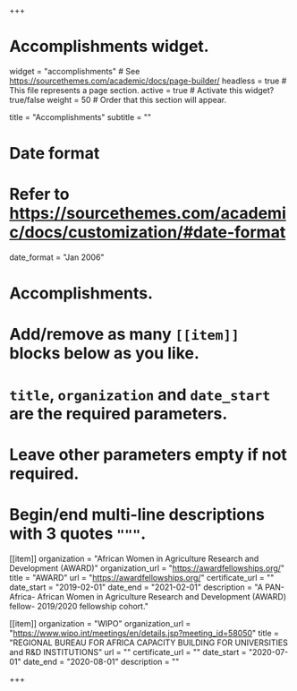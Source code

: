 +++
# Accomplishments widget.
widget = "accomplishments"  # See https://sourcethemes.com/academic/docs/page-builder/
headless = true  # This file represents a page section.
active = true  # Activate this widget? true/false
weight = 50  # Order that this section will appear.

title = "Accomplish&shy;ments"
subtitle = ""

# Date format
#   Refer to https://sourcethemes.com/academic/docs/customization/#date-format
date_format = "Jan 2006"

# Accomplishments.
#   Add/remove as many `[[item]]` blocks below as you like.
#   `title`, `organization` and `date_start` are the required parameters.
#   Leave other parameters empty if not required.
#   Begin/end multi-line descriptions with 3 quotes `"""`.

[[item]]
  organization = "African Women in Agriculture Research and Development (AWARD)"
  organization_url = "https://awardfellowships.org/"
  title = "AWARD"
  url = "https://awardfellowships.org/"
  certificate_url = ""
  date_start = "2019-02-01"
  date_end = "2021-02-01"
  description = "A PAN-Africa- African Women in Agriculture Research and Development (AWARD) fellow- 2019/2020 fellowship cohort."
  
  
 [[item]]
  organization = "WIPO"
  organization_url = "https://www.wipo.int/meetings/en/details.jsp?meeting_id=58050"
  title = "REGIONAL BUREAU FOR AFRICA CAPACITY BUILDING FOR UNIVERSITIES and R&D INSTITUTIONS"
  url = ""
  certificate_url = ""
  date_start = "2020-07-01"
  date_end = "2020-08-01"
  description = ""
  
+++

